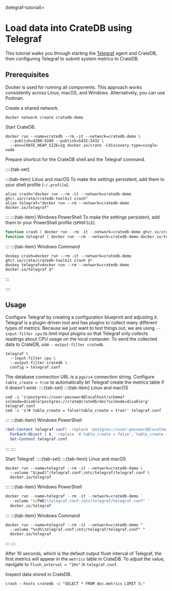 (telegraf-tutorial)=
# Load data into CrateDB using Telegraf

This tutorial walks you through starting the [Telegraf] agent and CrateDB,
then configuring Telegraf to submit system metrics to CrateDB.

## Prerequisites

Docker is used for running all components. This approach works consistently
across Linux, macOS, and Windows. Alternatively, you can use Podman.

Create a shared network.
```shell
docker network create cratedb-demo
```

Start CrateDB.
```shell
docker run --name=cratedb --rm -it --network=cratedb-demo \
  --publish=4200:4200 --publish=5432:5432 \
  --env=CRATE_HEAP_SIZE=2g docker.io/crate -Cdiscovery.type=single-node
```

Prepare shortcut for the CrateDB shell and the Telegraf command.

::::{tab-set}

:::{tab-item} Linux and macOS
To make the settings persistent, add them to your shell profile (`~/.profile`).
```shell
alias crash="docker run --rm -it --network=cratedb-demo ghcr.io/crate/cratedb-toolkit crash"
alias telegraf="docker run --rm --network=cratedb-demo docker.io/telegraf"
```
:::
:::{tab-item} Windows PowerShell
To make the settings persistent, add them to your PowerShell profile (`$PROFILE`).
```powershell
function crash { docker run --rm -it --network=cratedb-demo ghcr.io/crate/cratedb-toolkit crash @args }
function telegraf { docker run --rm --network=cratedb-demo docker.io/telegraf @args }
```
:::
:::{tab-item} Windows Command
```shell
doskey crash=docker run --rm -it --network=cratedb-demo ghcr.io/crate/cratedb-toolkit crash $*
doskey telegraf=docker run --rm --network=cratedb-demo docker.io/telegraf $*
```
:::

::::


## Usage

Configure Telegraf by creating a configuration blueprint and adjusting it.
Telegraf is a plugin-driven tool and has plugins to collect many different types
of metrics. Because we just want to test things out, we are using `--input-filter cpu`
to limit input plugins so that Telegraf only collects readings about CPU usage
on the local computer. To send the collected data to CrateDB, use
`--output-filter cratedb`.
```shell
telegraf \
  --input-filter cpu \
  --output-filter cratedb \
  config > telegraf.conf
```

The database connection URL is a `pgx/v4` connection string. Configure
`table_create = true` to automatically let Telegraf create the metrics table
if it doesn't exist.
::::{tab-set}
:::{tab-item} Linux and macOS
```shell
sed -i 's!postgres://user:password@localhost/schema?sslmode=disable!postgres://crate@cratedb/doc?sslmode=disable!g' telegraf.conf
sed -i 's!# table_create = false!table_create = true!' telegraf.conf
```
:::
:::{tab-item} Windows PowerShell
```powershell
(Get-Content telegraf.conf) -replace 'postgres://user:password@localhost/schema\?sslmode=disable','postgres://crate@cratedb/doc?sslmode=disable' |
  ForEach-Object { $_ -replace '# table_create = false','table_create = true' } |
  Set-Content telegraf.conf
```
:::
::::


Start Telegraf.
::::{tab-set}
:::{tab-item} Linux and macOS
```shell
docker run --name=telegraf --rm -it --network=cratedb-demo \
  --volume "$(pwd)"/telegraf.conf:/etc/telegraf/telegraf.conf \
  docker.io/telegraf
```
:::
:::{tab-item} Windows PowerShell
```powershell
docker run --name=telegraf --rm -it --network=cratedb-demo `
  --volume "${PWD}\telegraf.conf:/etc/telegraf/telegraf.conf" `
  docker.io/telegraf
```
:::
:::{tab-item} Windows Command
```shell
docker run --name=telegraf --rm -it --network=cratedb-demo ^
  --volume "%cd%\telegraf.conf:/etc/telegraf/telegraf.conf" ^
  docker.io/telegraf
```
:::
::::


After 10 seconds, which is the default output flush interval of Telegraf, the first
metrics will appear in the `metrics` table in CrateDB. To adjust the value, navigate
to `flush_interval = "10s"` in `telegraf.conf`.

Inspect data stored in CrateDB.
```shell
crash --hosts cratedb -c "SELECT * FROM doc.metrics LIMIT 5;"
```


[Telegraf]: https://www.influxdata.com/time-series-platform/telegraf/
